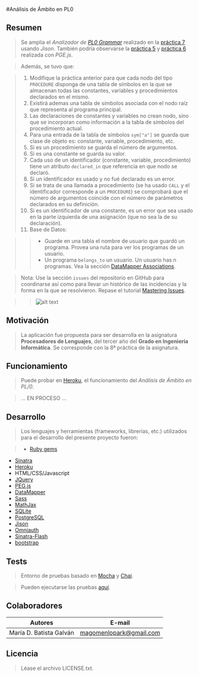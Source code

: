 #Análisis de Ámbito en PL0

## Resumen

>Se amplia el *Analizador de [PL0 Grammar](http://en.wikipedia.org/wiki/Recursive_descent_parser)* realizado en la [práctica 7](http://pl-lab07.herokuapp.com/) usando *Jison*. También podría observarse la [práctica 5](http://pl-lab05.herokuapp.com/) y [práctica 6](http://pl-lab06.herokuapp.com/) realizada con *PGE.js*.

>Además, se tuvo que:

>1. Modifique la práctica anterior para que cada nodo del tipo `PROCEDURE` disponga de una tabla de símbolos en la que se almacenan todas las constantes, variables y procedimientos declarados en el mismo.
>2. Existirá ademas una tabla de símbolos asociada con el nodo raíz que representa al programa principal.
>3. Las declaraciones de constantes y variables no crean nodo, sino que se incorporan como información a la tabla de símbolos del procedimiento actual.
>4. Para una entrada de la tabla de símbolos `sym["a"]` se guarda que clase de objeto es: constante, variable, procedimiento, etc.
>5. Si es un procedimiento se guarda el número de argumentos.
>6. Si es una constante se guarda su valor.
>7. Cada uso de un identificador (constante, variable, procedimiento) tiene un atributo `declared_in` que referencia en que nodo se declaró.
>8. Si un identificador es usado y no fué declarado es un error.
>9. Si se trata de una llamada a procedimiento (se ha usado `CALL` y el identificador corresponde a un `PROCEDURE`) se comprobará que el número de argumentos coincide con el número de parámetros declarados en su definición.
>10. Si es un identificador de una constante, es un error que sea usado en la parte izquierda de una asignación (que no sea la de su declaración).
>11. Base de Datos: 

>>* Guarde en una tabla el nombre de usuario que guardó un programa. Provea una ruta para ver los programas de un usuario.
>>* Un programa `belongs_to` un usuario. Un usuario has n programas. Vea la sección [DataMapper Associations](http://datamapper.org/docs/associations.html).

>Nota: Use la sección `issues` del repositorio en GitHub para coordinarse así como para llevar un histórico de las incidencias y la forma en la que se resolvieron. Repase el tutorial [Mastering Issues](https://guides.github.com/overviews/issues/).

>>![alt text](http://pl-lab06.herokuapp.com/images/PL0.png "PL/0")

## Motivación

>La aplicación fue propuesta para ser desarrolla en la asignatura **Procesadores de Lenguajes**, del tercer año del **Grado en Ingeniería Informática**. Se corresponde con la 8ª práctica de la asignatura.

##  Funcionamiento

>Puede probar en [Heroku](http://pl-lab08.herokuapp.com/), el funcionamiento del *Análisis de Ámbito en PL/0*.

>... EN PROCESO ...

## Desarrollo

>Los lenguajes y herramientas (frameworks, librerías, etc.) utilizados para el desarrollo del presente proyecto fueron:

>* [Ruby gems](http://rubygems.org/)
* [Sinatra](http://www.sinatrarb.com/configuration.html)
* [Heroku](https://dashboard.heroku.com/apps)
* HTML/CSS/Javascript
* [JQuery](http://jquery.com/)
* [PEG.js](http://pegjs.majda.cz/)
* [DataMapper](http://datamapper.org/docs/)
* [Sass](http://sass-lang.com/) 
* [MathJax](http://docs.mathjax.org/en/latest/start.html)
* [SQLite](https://sqlite.org/)
* [PostgreSQL](http://www.postgresql.org/)
* [Jison](http://zaach.github.io/jison/)
* [Omniauth](http://intridea.github.io/omniauth/)
* [Sinatra-Flash](https://github.com/SFEley/sinatra-flash)
* [bootstrap](http://getbootstrap.com/)

## Tests

>Entorno de pruebas basado en [Mocha](http://visionmedia.github.io/mocha/) y [Chai](http://chaijs.com/guide/installation/). 

>Pueden ejecutarse las pruebas [aquí](http://pl-lab08.herokuapp.com/tests).


## Colaboradores

| Autores | E-mail |
| ---------- | ---------- |
| María D. Batista Galván   | magomenlopark@gmail.com  |


## Licencia

>Léase el archivo LICENSE.txt.